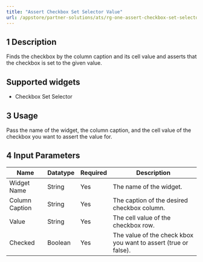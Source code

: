 ```yaml
---
title: "Assert Checkbox Set Selector Value"
url: /appstore/partner-solutions/ats/rg-one-assert-checkbox-set-selector-value/
---
```


## 1 Description

Finds the checkbox by the column caption and its cell value and asserts that the checkbox is set to the given value.

## Supported widgets

* Checkbox Set Selector

## 3 Usage

Pass the name of the widget, the column caption, and the cell value of the checkbox you want to assert the value for.

## 4 Input Parameters

Name | Datatype | Required | Description
---- | -------- | ------- |---------------
Widget Name | String | Yes | The name of the widget.
Column Caption | String | Yes | The caption of the desired checkbox column.
Value | String | Yes | The cell value of the checkbox row.
Checked | Boolean | Yes | The value of the check kbox you want to assert (true or false).
